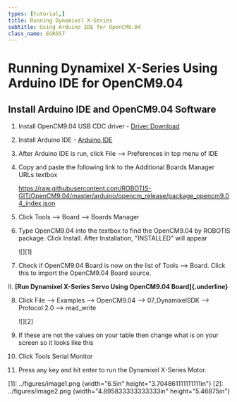```yaml
---
types: [tutorial,] 
title: Running Dynamixel X-Series 
subtitle: Using Arduino IDE for OpenCM9.04
class_name: EGR557
---
```



# Running Dynamixel X-Series Using Arduino IDE for OpenCM9.04

## Install Arduino IDE and OpenCM9.04 Software

<!-- -->

1.  Install OpenCM9.04 USB CDC driver - [Driver Download]
2.  Install Arduino IDE - [Arduino IDE]
3.  After Arduino IDE is run, click File --> Preferences in top menu of IDE
4.  Copy and paste the following link to the Additional Boards Manager URLs textbox

    <https://raw.githubusercontent.com/ROBOTIS-GIT/OpenCM9.04/master/arduino/opencm_release/package_opencm9.04_index.json>

5.  Click Tools --> Board --> Boards Manager
6.  Type OpenCM9.04 into the textbox to find the OpenCM9.04 by ROBOTIS package. Click Install. After Installation, "INSTALLED" will appear

    ![][1]

7.  Check if OpenCM9.04 Board is now on the list of Tools --> Board. Click this to import the OpenCM9.04 Board source.
<!-- -->
II. **[Run Dynamixel X-Series Servo Using OpenCM9.04 Board]{.underline}**
<!-- -->
8.  Click File --> Examples --> OpenCM9.04 --> 07\_DynamixelSDK --> Protocol 2.0 --> read\_write

    ![][2]
    
9.  If these are not the values on your table then change what is on your screen so it looks like this
10. Click Tools Serial Monitor
11. Press any key and hit enter to run the Dynamixel X-Series Motor.

  [Driver Download]: https://www.st.com/en/development-tools/stsw-stm32102.html
  [Arduino IDE]: https://www.arduino.cc/en/Main/Software
  [1]: ../figures/image1.png {width="6.5in" height="3.704861111111111in"}
  [2]: ../figures/image2.png {width="4.895833333333333in" height="5.46875in"}

